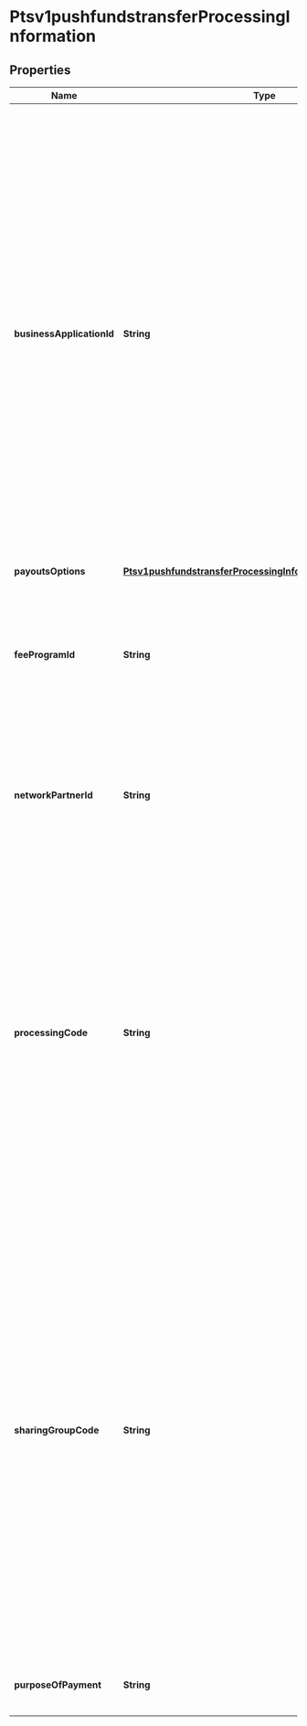 
# Ptsv1pushfundstransferProcessingInformation

## Properties
Name | Type | Description | Notes
------------ | ------------- | ------------- | -------------
**businessApplicationId** | **String** | Money Transfer (MT) - &#x60;AA&#x60;: Account to Account - &#x60;BI&#x60;: Bank-Initiated Money Transfer - &#x60;CD&#x60;: Cash Deposit - &#x60;FT&#x60;: Funds Transfer - &#x60;TU&#x60;: Prepaid Card Loan - &#x60;WT&#x60;: Wallet Transfer-Staged Digital Wallet (SDW) Transfer - &#x60;PP&#x60;: P2P Money Transfer  Funds Disbursement (FD) - &#x60;BB&#x60;: Business-to-business Supplier Payments - &#x60;BP&#x60;: Non-Card Bill Pay  - &#x60;CP&#x60;: Credit Card Bill Pay - &#x60;FD&#x60;: General Funds Disbursements - &#x60;GD&#x60;: Government Disbursements and Government Initiated Tax Refunds - &#x60;GP&#x60;: Gambling/Gaming Payouts (other than online gaming) - &#x60;LO&#x60;: Loyalty Payments - &#x60;MD&#x60;: Merchant Settlement - &#x60;MI&#x60;: Faster Refunds - &#x60;OG&#x60;: Online Gambling Payouts - &#x60;PD&#x60;: Payroll and Pension Disbursements - &#x60;RP&#x60;: Request-to-Pay Service  |  [optional]
**payoutsOptions** | [**Ptsv1pushfundstransferProcessingInformationPayoutsOptions**](Ptsv1pushfundstransferProcessingInformationPayoutsOptions.md) |  |  [optional]
**feeProgramId** | **String** | Fee Program Indicator. This field identifies the interchange fee program applicable to each financial transaction. Fee program indicator (FPI) values correspond to the fee descriptor and rate for each existing fee program.  |  [optional]
**networkPartnerId** | **String** | Merchant payment gateway ID that is assigned by Mastercard and is provided by the acquirer when a registered merchant payment gateway service provider is involved in the transaction.  |  [optional]
**processingCode** | **String** | This field contains coding that identifies (1) the customer transaction type and (2) the customer account types affected by the transaction.  Default: 5402 (Original Credit Transaction)  Contains codes that combined with some other fields such as the BAI (Business Application Id) identify some unique use cases. For Sales Tax rebates this field should be populated with the value 5120 (Value-added tax/Sales Tax) along with the businessApplicationId field set to the value &#39;FD&#39; which indicates this push funds transfer is being conducted in order to facilitate a sales tax refund.  |  [optional]
**sharingGroupCode** | **String** | This U.S.-only field is optionally used by PIN Debit Gateway Service participants (merchants and acquirers) to specify the network access priority. VisaNet checks to determine if there are issuer routing preferences for a network specified by the sharing group code. If an issuer preference exists for one of the specified debit networks, VisaNet makes a routing selection based on issuer preference. If an preference exists for multiple specified debit networks, or if no issuer preference exists, VisaNet makes a selection based on acquirer routing priorities.  Valid Values:  ACCEL_EXCHANGE_E  CU24_C  INTERLINK_G  MAESTRO_8  NYCE_Y  NYCE_F  PULSE_S  PULSE_L  PULSE_H  STAR_N  STAR_W  STAR_Z  STAR_Q  STAR_M  VISA_V  |  [optional]
**purposeOfPayment** | **String** | This will send purpose of funds code for original credit transactions (OCTs).  |  [optional]



